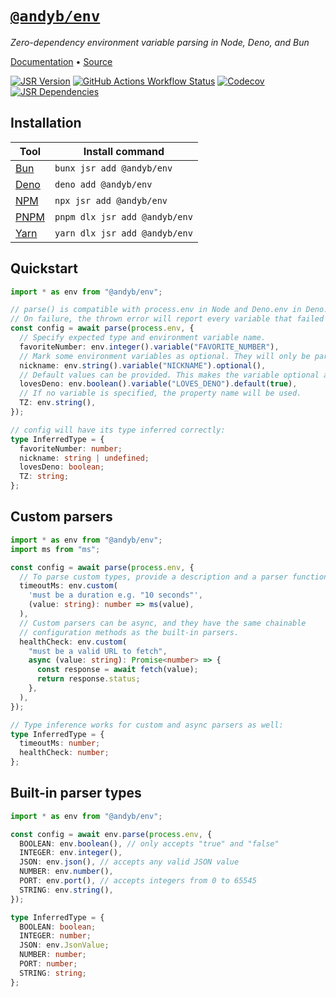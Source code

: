 # [`@andyb/env`](https://github.com/andybarron/env)

_Zero-dependency environment variable parsing in Node, Deno, and Bun_

[Documentation](https://jsr.io/@andyb/env/doc) &bull;
[Source](https://github.com/andybarron/env)

[![JSR Version](https://img.shields.io/jsr/v/%40andyb/env?style=flat&logo=jsr&color=%231e1f45)](https://jsr.io/@andyb/env)
[![GitHub Actions Workflow Status](https://img.shields.io/github/actions/workflow/status/andybarron/env/ci.yml?branch=main&style=flat&logo=github)](https://github.com/andybarron/env/actions?query=branch%3Amain)
[![Codecov](https://img.shields.io/codecov/c/github/andybarron/env?style=flat&logo=codecov)](https://app.codecov.io/github/andybarron/env)
[![JSR Dependencies](https://img.shields.io/badge/dependencies-0-8A2BE2)](https://jsr.io/@andyb/env/dependencies)

## Installation

| Tool                         | Install command               |
| ---------------------------- | ----------------------------- |
| [Bun](https://bun.sh)        | `bunx jsr add @andyb/env`     |
| [Deno](https://deno.com)     | `deno add @andyb/env`         |
| [NPM](https://www.npmjs.com) | `npx jsr add @andyb/env`      |
| [PNPM](https://pnpm.io)      | `pnpm dlx jsr add @andyb/env` |
| [Yarn](https://yarnpkg.com)  | `yarn dlx jsr add @andyb/env` |

## Quickstart

```ts
import * as env from "@andyb/env";

// parse() is compatible with process.env in Node and Deno.env in Deno.
// On failure, the thrown error will report every variable that failed to parse.
const config = await parse(process.env, {
  // Specify expected type and environment variable name.
  favoriteNumber: env.integer().variable("FAVORITE_NUMBER"),
  // Mark some environment variables as optional. They will only be parsed if present.
  nickname: env.string().variable("NICKNAME").optional(),
  // Default values can be provided. This makes the variable optional as well.
  lovesDeno: env.boolean().variable("LOVES_DENO").default(true),
  // If no variable is specified, the property name will be used.
  TZ: env.string(),
});

// config will have its type inferred correctly:
type InferredType = {
  favoriteNumber: number;
  nickname: string | undefined;
  lovesDeno: boolean;
  TZ: string;
};
```

## Custom parsers

```ts
import * as env from "@andyb/env";
import ms from "ms";

const config = await parse(process.env, {
  // To parse custom types, provide a description and a parser function.
  timeoutMs: env.custom(
    'must be a duration e.g. "10 seconds"',
    (value: string): number => ms(value),
  ),
  // Custom parsers can be async, and they have the same chainable
  // configuration methods as the built-in parsers.
  healthCheck: env.custom(
    "must be a valid URL to fetch",
    async (value: string): Promise<number> => {
      const response = await fetch(value);
      return response.status;
    },
  ),
});

// Type inference works for custom and async parsers as well:
type InferredType = {
  timeoutMs: number;
  healthCheck: number;
};
```

## Built-in parser types

```ts
import * as env from "@andyb/env";

const config = await env.parse(process.env, {
  BOOLEAN: env.boolean(), // only accepts "true" and "false"
  INTEGER: env.integer(),
  JSON: env.json(), // accepts any valid JSON value
  NUMBER: env.number(),
  PORT: env.port(), // accepts integers from 0 to 65545
  STRING: env.string(),
});

type InferredType = {
  BOOLEAN: boolean;
  INTEGER: number;
  JSON: env.JsonValue;
  NUMBER: number;
  PORT: number;
  STRING: string;
};
```
